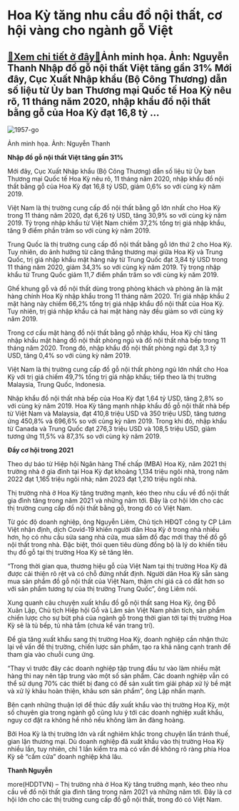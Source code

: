 Hoa Kỳ tăng nhu cầu đồ nội thất, cơ hội vàng cho ngành gỗ Việt
==============================================================

[:gift:Xem chi tiết ở đây:gift:](https://hddtvn.com/hoa-ky-tang-nhu-cau-do-noi-that-co-hoi-vang-cho-nganh-go-viet/)Ảnh minh họa. Ảnh: Nguyễn Thanh Nhập đồ gỗ nội thất Việt tăng gần 31% Mới đây, Cục Xuất Nhập khẩu (Bộ Công Thương) dẫn số liệu từ Ủy ban Thương mại Quốc tế Hoa Kỳ nêu rõ, 11 tháng năm 2020, nhập khẩu đồ nội thất bằng gỗ của Hoa Kỳ đạt 16,8 tỷ …
----------------------------------------------------------------------------------------------------------------------------------------------------------------------------------------------------------------------------------------------------





![1957-go](https://hddtvn.com/wp-content/uploads/2021/02/64191335.jpg "Năm 2019, ngành lâm sản đặt mục tiêu xuất khẩu 11 tỷ USD. Ảnh: Nguyễn Thanh")


Ảnh minh họa. Ảnh: Nguyễn Thanh



**Nhập đồ gỗ nội thất Việt tăng gần 31%**


Mới đây, Cục Xuất Nhập khẩu (Bộ Công Thương) dẫn số liệu từ Ủy ban Thương mại Quốc tế Hoa Kỳ nêu rõ, 11 tháng năm 2020, nhập khẩu đồ nội thất bằng gỗ của Hoa Kỳ đạt 16,8 tỷ USD, giảm 0,6% so với cùng kỳ năm 2019.


Việt Nam là thị trường cung cấp đồ nội thất bằng gỗ lớn nhất cho Hoa Kỳ trong 11 tháng năm 2020, đạt 6,26 tỷ USD, tăng 30,9% so với cùng kỳ năm 2019. Tỷ trọng nhập khẩu từ Việt Nam chiếm 37,2% tổng trị giá nhập khẩu, tăng 9 điểm phần trăm so với cùng kỳ năm 2019.


Trung Quốc là thị trường cung cấp đồ nội thất bằng gỗ lớn thứ 2 cho Hoa Kỳ. Tuy nhiên, do ảnh hưởng từ căng thẳng thương mại giữa Hoa Kỳ và Trung Quốc, trị giá nhập khẩu mặt hàng này từ Trung Quốc đạt 3,84 tỷ USD trong 11 tháng năm 2020, giảm 34,3% so với cùng kỳ năm 2019. Tỷ trọng nhập khẩu từ Trung Quốc giảm 11,7 điểm phần trăm so với cùng kỳ năm 2019.


Ghế khung gỗ và đồ nội thất dùng trong phòng khách và phòng ăn là mặt hàng chính Hoa Kỳ nhập khẩu trong 11 tháng năm 2020. Trị giá nhập khẩu 2 mặt hàng này chiếm 66,2% tổng trị giá nhập khẩu đồ nội thất của Hoa Kỳ. Tuy nhiên, trị giá nhập khẩu cả hai mặt hàng này đều giảm so với cùng kỳ năm 2019.


Trong cơ cấu mặt hàng đồ nội thất bằng gỗ nhập khẩu, Hoa Kỳ chỉ tăng nhập khẩu mặt hàng đồ nội thất phòng ngủ và đồ nội thất nhà bếp trong 11 tháng năm 2020. Trong đó, nhập khẩu đồ nội thất phòng ngủ đạt 3,3 tỷ USD, tăng 0,4% so với cùng kỳ năm 2019.


Việt Nam là thị trường cung cấp đồ gỗ nội thất phòng ngủ lớn nhất cho Hoa Kỳ với trị giá chiếm 49,7% tổng trị giá nhập khẩu; tiếp theo là thị trường Malaysia, Trung Quốc, Indonesia.


Nhập khẩu đồ nội thất nhà bếp của Hoa Kỳ đạt 1,64 tỷ USD, tăng 2,8% so với cùng kỳ năm 2019. Hoa Kỳ tăng mạnh nhập khẩu đồ gỗ nội thất nhà bếp từ Việt Nam và Malaysia, đạt 410,8 triệu USD và 350 triệu USD, tăng tương ứng 450,8% và 696,6% so với cùng kỳ năm 2019. Trong khi đó, nhập khẩu từ Canada và Trung Quốc đạt 276,3 triệu USD và 108,5 triệu USD, giảm tương ứng 11,5% và 87,3% so với cùng kỳ năm 2019.


**Đầy cơ hội trong 2021**


Theo dự báo từ Hiệp hội Ngân hàng Thế chấp (MBA) Hoa Kỳ, năm 2021 thị trường nhà ở gia đình tại Hoa Kỳ đạt khoảng 1,134 triệu ngôi nhà, trong năm 2022 đạt 1,165 triệu ngôi nhà; năm 2023 đạt 1,210 triệu ngôi nhà.


Thị trường nhà ở Hoa Kỳ tăng trưởng mạnh, kéo theo nhu cầu về đồ nội thất gia đình tăng trong năm 2021 và những năm tới. Đây là cơ hội lớn cho các thị trường cung cấp đồ nội thất bằng gỗ, trong đó có Việt Nam.


Từ góc độ doanh nghiệp, ông Nguyễn Liêm, Chủ tịch HĐQT công ty CP Lâm Việt nhận định, dịch Covid-19 khiến người dân Hoa Kỳ ở trong nhà nhiều hơn, họ có nhu cầu sửa sang nhà cửa, mua sắm đồ đạc mới thay thế đồ gỗ nội thất trong nhà. Đặc biệt, thói quen tiêu dùng đồng bộ là lý do khiến tiêu thụ đồ gỗ tại thị trường Hoa Kỳ sẽ tăng lên.


“Trong thời gian qua, thương hiệu gỗ của Việt Nam tại thị trường Hoa Kỳ đã được cải thiện rõ rệt và có chỗ đứng nhất định. Người dân Hoa Kỳ sẵn sàng mua sản phẩm đồ gỗ nội thất của Việt Nam, thậm chí giá cả có đắt hơn so với sản phẩm tương tự của thị trường Trung Quốc”, ông Liêm nói.


Xung quanh câu chuyện xuất khẩu đồ gỗ nội thất sang Hoa Kỳ, ông Đỗ Xuân Lập, Chủ tịch Hiệp hội Gỗ và Lâm sản Việt Nam phân tích, sản phẩm chiến lược cho sự bứt phá của ngành gỗ trong thời gian tới tại thị trường Hoa Kỳ sẽ là tủ bếp, tủ nhà tắm (chưa kể ván trang trí).


Để gia tăng xuất khẩu sang thị trường Hoa Kỳ, doanh nghiệp cần nhận thức lại về vấn đề thị trường, chiến lược sản phẩm, tạo ra khả năng cạnh tranh để tham gia vào chuỗi cung ứng.


“Thay vì trước đây các doanh nghiệp tập trung đầu tư vào làm nhiều mặt hàng thì nay nên tập trung vào một số sản phẩm. Các doanh nghiệp vẫn có thể sử dụng 70% các thiết bị đang có để sản xuất tìm giải pháp xử lý bề mặt và xử lý khâu hoàn thiện, khâu sơn sản phẩm”, ông Lập nhấn mạnh.


Bên cạnh những thuận lợi để thúc đẩy xuất khẩu vào thị trường Hoa Kỳ, một số chuyên gia trong ngành gỗ cũng lưu ý tới các doanh nghiệp xuất khẩu, nguy cơ đặt ra không hề nhỏ nếu không làm ăn đàng hoàng.


Bởi Hoa Kỳ là thị trường lớn và rất nghiêm khắc trong chuyện lẩn tránh thuế, gian lận thương mại. Dù doanh nghiệp đã xuất khẩu vào thị trường Hoa Kỳ nhiều lần, tuy nhiên, chỉ 1 lần kiểm tra mà có vấn đề không rõ ràng phía Hoa Kỳ sẽ “cấm cửa” doanh nghiệp khá lâu.




**Thanh Nguyễn**



more(HDDTVN) – Thị trường nhà ở Hoa Kỳ tăng trưởng mạnh, kéo theo nhu cầu về đồ nội thất gia đình tăng trong năm 2021 và những năm tới. Đây là cơ hội lớn cho các thị trường cung cấp đồ gỗ nội thất, trong đó có Việt Nam.

